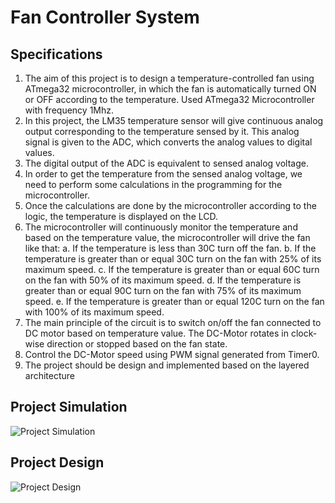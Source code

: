 # Fan Controller System 
## Specifications
1. The aim of this project is to design a temperature-controlled fan using ATmega32
   microcontroller, in which the fan is automatically turned ON or OFF according to the
   temperature. Used ATmega32 Microcontroller with frequency 1Mhz.
2. In this project, the LM35 temperature sensor will give continuous analog output
   corresponding to the temperature sensed by it. This analog signal is given to the ADC,
   which converts the analog values to digital values.
3. The digital output of the ADC is equivalent to sensed analog voltage.
4. In order to get the temperature from the sensed analog voltage, we need to perform some
   calculations in the programming for the microcontroller.
5. Once the calculations are done by the microcontroller according to the logic, the
   temperature is displayed on the LCD.
6. The microcontroller will continuously monitor the temperature and based on the
   temperature value, the microcontroller will drive the fan like that:
   a. If the temperature is less than 30C turn off the fan.
   b. If the temperature is greater than or equal 30C turn on the fan with 25% of its
      maximum speed.
   c. If the temperature is greater than or equal 60C turn on the fan with 50% of its
      maximum speed.
   d. If the temperature is greater than or equal 90C turn on the fan with 75% of its
      maximum speed.
   e. If the temperature is greater than or equal 120C turn on the fan with 100% of its
      maximum speed.
7. The main principle of the circuit is to switch on/off the fan connected to DC motor based
   on temperature value. The DC-Motor rotates in clock-wise direction or stopped based on
   the fan state.
8. Control the DC-Motor speed using PWM signal generated from Timer0.
9. The project should be design and implemented based on the layered architecture

## Project Simulation    
![Project Simulation](https://github.com/M0hammedSaeed/Fan-Controller-Project/assets/114070625/5aca08ad-9ef0-448f-906c-a36a5b5354af)

## Project Design 
![Project Design](https://github.com/M0hammedSaeed/Fan-Controller-Project/assets/114070625/31b2b288-55f6-4b2b-a84f-bf1d1a316707)

